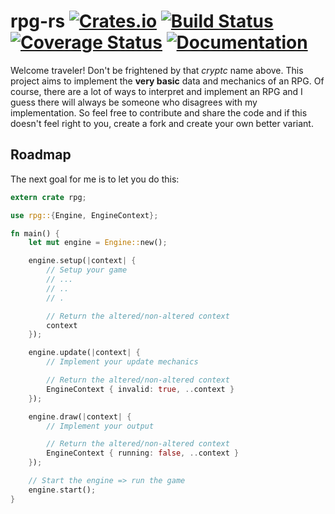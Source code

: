 # rpg-rs [![Crates.io](https://img.shields.io/crates/v/rpg.svg)](https://crates.io/crates/rpg) [![Build Status](https://travis-ci.org/raven-rpg/rpg-rs.svg?branch=master)](https://travis-ci.org/raven-rpg/rpg-rs) [![Coverage Status](https://coveralls.io/repos/github/raven-rpg/rpg-rs/badge.svg?branch=master)](https://coveralls.io/github/raven-rpg/rpg-rs?branch=master) [![Documentation](https://docs.rs/rpg/badge.svg)](https://docs.rs/rpg)
Welcome traveler! Don't be frightened by that *cryptc* name above. This project aims to implement the **very basic** data and mechanics of an RPG. Of course, there are a lot of ways to interpret and implement an RPG and I guess there will always be someone who disagrees with my implementation. So feel free to contribute and share the code and if this doesn't feel right to you, create a fork and create your own better variant.

## Roadmap
The next goal for me is to let you do this:
```rust
extern crate rpg;

use rpg::{Engine, EngineContext};

fn main() {
    let mut engine = Engine::new();

    engine.setup(|context| {
        // Setup your game
        // ...
        // ..
        // .

        // Return the altered/non-altered context
        context
    });

    engine.update(|context| {
        // Implement your update mechanics

        // Return the altered/non-altered context
        EngineContext { invalid: true, ..context }
    });

    engine.draw(|context| {
        // Implement your output

        // Return the altered/non-altered context
        EngineContext { running: false, ..context }
    });

    // Start the engine => run the game
    engine.start();
}
```
